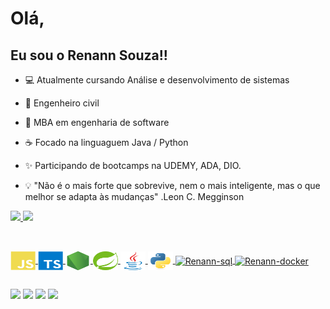 # Olá, 
## Eu sou o  Renann Souza!!

- 💻 Atualmente cursando Análise e desenvolvimento de sistemas
- 📕 Engenheiro civil
- 📖  MBA em engenharia de software
- ☕ Focado na linguaguem Java / Python
- ✨ Participando de bootcamps na UDEMY, ADA, DIO.
  
- 💡 "Não é o mais forte que sobrevive, nem o mais inteligente, mas o que melhor se adapta às mudanças" .Leon C. Megginson


<div>
<a href="https://github.com/Renann2309">
<img loading="lazy" height="180em" src="https://github-readme-stats.vercel.app/api?username=Renann2309&show_icons=true&theme=dracula&include_all_commits=true&count_private=true"/>
<img loading="lazy" height="180em" src="https://github-readme-stats.vercel.app/api/top-langs/?username=Renann2309&layout=compact&langs_count=7&theme=dracula"/>
</div>
 
##


<div 
  <div style="display: inline_block"><br>
  <img align="center" alt="Renann-Js" height="30" width="40" src="https://raw.githubusercontent.com/devicons/devicon/master/icons/javascript/javascript-plain.svg">
  <img align="center" alt="Renann-Ts" height="30" width="40" src="https://raw.githubusercontent.com/devicons/devicon/master/icons/typescript/typescript-plain.svg">
  <img align="center" alt="Renann-nodejs" height="30" width="40" src="https://raw.githubusercontent.com/devicons/devicon/master/icons/nodejs/nodejs-original.svg">
  <img align="center" alt="Renannspring" height="30" width="40" src="https://raw.githubusercontent.com/devicons/devicon/master/icons/spring/spring-original.svg">
  <img align="center" alt="Renann-java" height="30" width="40" src="https://raw.githubusercontent.com/devicons/devicon/master/icons/java/java-original.svg">
   <img align="center" alt="Renann-python" height="30" width="40" src="https://raw.githubusercontent.com/devicons/devicon/master/icons/python/python-original.svg">
  <img align="center" alt="Renann-sql" height="30" width="40" src="https://cdn.jsdelivr.net/gh/devicons/devicon/icons/mysql/mysql-original.svg" />
  <img align="center" alt="Renann-docker" height="30" width="40" src="https://cdn.jsdelivr.net/gh/devicons/devicon/icons/docker/docker-original.svg" />
         
  
            
          

</div>


##


  <div> 
  <a href="https://instagram.com/renanngui" target="_blank"><img src="https://img.shields.io/badge/-Instagram-%23E4405F?style=for-the-badge&logo=instagram&logoColor=white" target="_blank"></a>
 <a href="https://discord.gg/renann2429" target="_blank"><img src="https://img.shields.io/badge/Discord-7289DA?style=for-the-badge&logo=discord&logoColor=white" target="_blank"></a> 
  <a href = "mailto:renannguilherme2309@gmail.com"><img src="https://img.shields.io/badge/-Gmail-%23333?style=for-the-badge&logo=gmail&logoColor=white" target="_blank"></a>
  <a href="https://www.linkedin.com/in/renann-souza-b7994a4b/" target="_blank"><img src="https://img.shields.io/badge/-LinkedIn-%230077B5?style=for-the-badge&logo=linkedin&logoColor=white" target="_blank"></a> 
  
</div>

